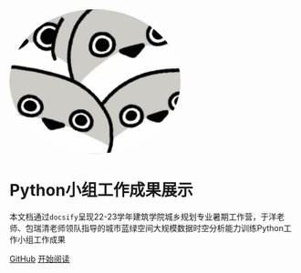 <img width="300px" style="border-radius: 80%" bor src="style/head_portrait.jpg">

# Python小组工作成果展示

本文档通过`docsify`呈现22-23学年建筑学院城乡规划专业暑期工作营，于洋老师、包瑞清老师领队指导的城市蓝绿空间大规模数据时空分析能力训练Python工作小组工作成果

[GitHub](https://github.com)<!-- 更换：后续github链接 -->
[开始阅读](/work/01前期准备/必要软件的下载.md)

